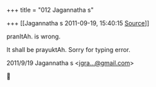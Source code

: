 +++
title = "012 Jagannatha s"

+++
[[Jagannatha s	2011-09-19, 15:40:15 [Source](https://groups.google.com/g/bvparishat/c/vh3InE-1vxw)]]



pranItAh. is wrong.

It shall be prayuktAh. Sorry for typing error.  
  

2011/9/19 Jagannatha s \<[jgra...@gmail.com]()\>



